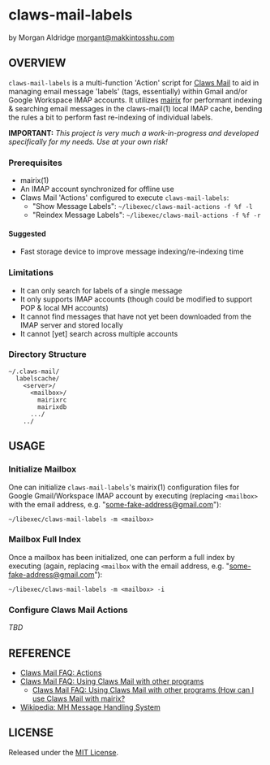 # claws-mail-labels
by Morgan Aldridge <morgant@makkintosshu.com>

## OVERVIEW

`claws-mail-labels` is a multi-function 'Action' script for [Claws Mail](https://claws-mail.org/) to aid in managing email message 'labels' (tags, essentially) within Gmail and/or Google Workspace IMAP accounts. It utilizes [mairix](https://github.com/vandry/mairix) for performant indexing & searching email messages in the claws-mail(1) local IMAP cache, bending the rules a bit to perform fast re-indexing of individual labels.

**IMPORTANT:** _This project is very much a work-in-progress and developed specifically for my needs. Use at your own risk!_

### Prerequisites

* mairix(1)
* An IMAP account synchronized for offline use
* Claws Mail 'Actions' configured to execute `claws-mail-labels`:
    * "Show Message Labels": `~/libexec/claws-mail-actions -f %f -l`
    * "Reindex Message Labels": `~/libexec/claws-mail-actions -f %f -r`

#### Suggested

* Fast storage device to improve message indexing/re-indexing time

### Limitations

* It can only search for labels of a single message
* It only supports IMAP accounts (though could be modified to support POP & local MH accounts)
* It cannot find messages that have not yet been downloaded from the IMAP server and stored locally
* It cannot [yet] search across multiple accounts

### Directory Structure

```
~/.claws-mail/
  labelscache/
    <server>/
      <mailbox>/
        mairixrc
        mairixdb
      .../
    ../
```

## USAGE

### Initialize Mailbox

One can initialize `claws-mail-labels`'s mairix(1) configuration files for Google Gmail/Workspace IMAP account by executing (replacing `<mailbox>` with the email address, e.g. "some-fake-address@gmail.com"):

```
~/libexec/claws-mail-labels -m <mailbox>
```

### Mailbox Full Index

Once a mailbox has been initialized, one can perform a full index by executing (again, replacing `<mailbox` with the email address, e.g. "some-fake-address@gmail.com"):

```
~/libexec/claws-mail-labels -m <mailbox> -i
```

### Configure Claws Mail Actions

_TBD_

## REFERENCE

* [Claws Mail FAQ: Actions](https://claws-mail.org/faq/index.php/Actions)
* [Claws Mail FAQ: Using Claws Mail with other programs](https://claws-mail.org/faq/index.php/Using_Claws_Mail_with_other_programs)
    * [Claws Mail FAQ: Using Claws Mail with other programs (How can I use Claws Mail with mairix?](https://www.claws-mail.org/faq/index.php/Using_Claws_Mail_with_other_programs#How_can_I_use_Claws_Mail_with_mairix.3F)
* [Wikipedia: MH Message Handling System](https://en.wikipedia.org/wiki/MH_Message_Handling_System)

## LICENSE

Released under the [MIT License](LICENSE).
